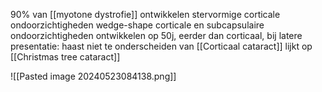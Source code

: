 90% van [[myotone dystrofie]] ontwikkelen stervormige corticale ondoorzichtigheden
wedge-shape corticale en subcapsulaire ondoorzichtigheden
ontwikkelen op 50j, eerder dan corticaal, bij latere presentatie: haast niet te onderscheiden van [[Corticaal cataract]] 
lijkt op [[Christmas tree cataract]] 

![[Pasted image 20240523084138.png]]